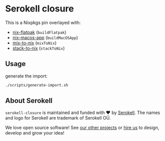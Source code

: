 # Serokell closure

This is a Nixpkgs pin overlayed with:

- [nix-flatpak](https://github.com/serokell/nix-flatpak) (`buildFlatpak`)
- [nix-macos-app](https://github.com/serokell/nix-macos-app) (`buildMacOSApp`)
- [mix-to-nix](https://github.com/serokell/mix2nix) (`mixToNix`)
- [stack-to-nix](https://github.com/serokell/stack-to-nix) (`stackToNix`)


## Usage
generate the import:
```sh
./scripts/generate-import.sh
```

## About Serokell

`serokell-closure` is maintained and funded with :heart: by
[Serokell](https://serokell.io/). The names and logo for Serokell are trademark
of Serokell OÜ.

We love open source software! See [our other
projects](https://serokell.io/community?utm_source=github) or [hire
us](https://serokell.io/hire-us?utm_source=github) to design, develop and grow
your idea!
